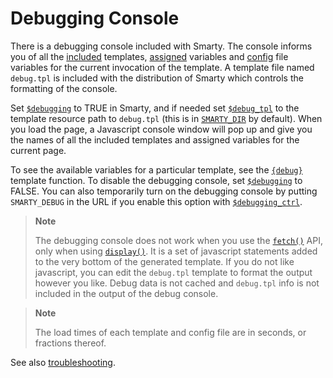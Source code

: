 # Debugging Console

There is a debugging console included with Smarty. The console informs
you of all the [included](language-builtin-functions/language-function-include.md) templates,
[assigned](../programmers/api-functions/api-assign.md) variables and
[config](language-variables/language-config-variables.md) file variables for the current
invocation of the template. A template file named `debug.tpl` is
included with the distribution of Smarty which controls the formatting
of the console.

Set [`$debugging`](../programmers/api-variables/variable-debugging.md) to TRUE in Smarty, and if needed
set [`$debug_tpl`](../programmers/api-variables/variable-debug-template.md) to the template resource
path to `debug.tpl` (this is in [`SMARTY_DIR`](../programmers/smarty-constants.md) by
default). When you load the page, a Javascript console window will pop
up and give you the names of all the included templates and assigned
variables for the current page.

To see the available variables for a particular template, see the
[`{debug}`](language-builtin-functions/language-function-debug.md) template function. To disable the
debugging console, set [`$debugging`](../programmers/api-variables/variable-debugging.md) to FALSE. You
can also temporarily turn on the debugging console by putting
`SMARTY_DEBUG` in the URL if you enable this option with
[`$debugging_ctrl`](../programmers/api-variables/variable-debugging-ctrl.md).

> **Note**
>
> The debugging console does not work when you use the
> [`fetch()`](../programmers/api-functions/api-fetch.md) API, only when using
> [`display()`](../programmers/api-functions/api-display.md). It is a set of javascript statements
> added to the very bottom of the generated template. If you do not like
> javascript, you can edit the `debug.tpl` template to format the output
> however you like. Debug data is not cached and `debug.tpl` info is not
> included in the output of the debug console.

> **Note**
>
> The load times of each template and config file are in seconds, or
> fractions thereof.

See also [troubleshooting](../appendixes/troubleshooting.md).
